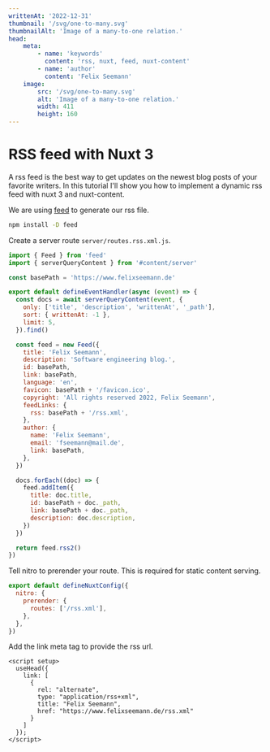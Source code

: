 ```yaml
---
writtenAt: '2022-12-31'
thumbnail: '/svg/one-to-many.svg'
thumbnailAlt: 'Image of a many-to-one relation.'
head:
    meta:
        - name: 'keywords'
          content: 'rss, nuxt, feed, nuxt-content'
        - name: 'author'
          content: 'Felix Seemann'
    image:
        src: '/svg/one-to-many.svg'
        alt: 'Image of a many-to-one relation.'
        width: 411
        height: 160
---
```


# RSS feed with Nuxt 3

A rss feed is the best way to get updates on the newest blog posts of your favorite writers. In this tutorial I'll 
show you how to implement a dynamic rss feed with nuxt 3 and nuxt-content.

<!--more-->

We are using [feed](https://github.com/jpmonette/feed) to generate our rss file. 

```bash 
npm install -D feed
```

Create a server route `server/routes.rss.xml.js`.

```js
import { Feed } from 'feed'
import { serverQueryContent } from '#content/server'

const basePath = 'https://www.felixseemann.de'

export default defineEventHandler(async (event) => {
  const docs = await serverQueryContent(event, {
    only: ['title', 'description', 'writtenAt', '_path'],
    sort: { writtenAt: -1 },
    limit: 5,
  }).find()

  const feed = new Feed({
    title: 'Felix Seemann',
    description: 'Software engineering blog.',
    id: basePath,
    link: basePath,
    language: 'en',
    favicon: basePath + '/favicon.ico',
    copyright: 'All rights reserved 2022, Felix Seemann',
    feedLinks: {
      rss: basePath + '/rss.xml',
    },
    author: {
      name: 'Felix Seemann',
      email: 'fseemann@mail.de',
      link: basePath,
    },
  })

  docs.forEach((doc) => {
    feed.addItem({
      title: doc.title,
      id: basePath + doc._path,
      link: basePath + doc._path,
      description: doc.description,
    })
  })

  return feed.rss2()
})
```

Tell nitro to prerender your route. This is required for static content serving.

```js
export default defineNuxtConfig({
  nitro: {
    prerender: {
      routes: ['/rss.xml'],
    },
  },
})
```

Add the link meta tag to provide the rss url.

```vue
<script setup>
  useHead({
    link: [
      {
        rel: "alternate",
        type: "application/rss+xml",
        title: "Felix Seemann",
        href: "https://www.felixseemann.de/rss.xml"
      }
    ]
  });
</script>
```